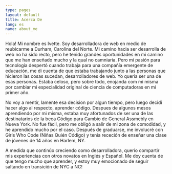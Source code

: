```yaml
---
type: pages
layout: default
title: Acerca De
lang: es
name: about_me
---
```


Hola! Mi nombre es Ivette. Soy desarrolladora de web en medio de reubicarme a Durham, Carolina del Norte. Mi camino hacia ser desarrolla de web no ha sido recto, pero he tenido grandes oportunidades en mi camino que me han enseñado mucho y la qual no camniaria. Pero mi pasión para tecnología despertó cuando trabaja para una compañía emergente de educación, me di cuenta de que estaba trabajando junto a las personas que hicieron las cosas sucedan, desarrolladores de web. Yo queria ser una de esas personas. Estaba celoso, pero sobre todo, enojanda com mi misma por cambiar mi especialidad original de ciencia de computadoras en mi primer año.

No voy a mentir, lamente esa decision por algun tiempo, pero luego decidí hacer algo al respecto, aprender código. Despues de algunos mesos aprendiendo por mi misma, estaba muy afortunados de ser una de las destinatarios de la beca Código para Cambio de General Assmebly en Nueva York. No fue fácil, pero me obligó a salir de mi zona de comodidad, y he aprendido mucho por el caso. Después de graduarse, me involucré con Girls Who Code (Niñas Quién Código) y tenía receción de enseñar una clase de jóvenes de 14 años en Harlem, NY.

A medida que continúo creciendo como desarrolladora, querío compartir mis experiencias con otros novatos en Inglés y Español. Me doy cuenta de que tengo mucho que aprender, y estoy muy emocionado de seguir saltando en transición de NYC a NC!


